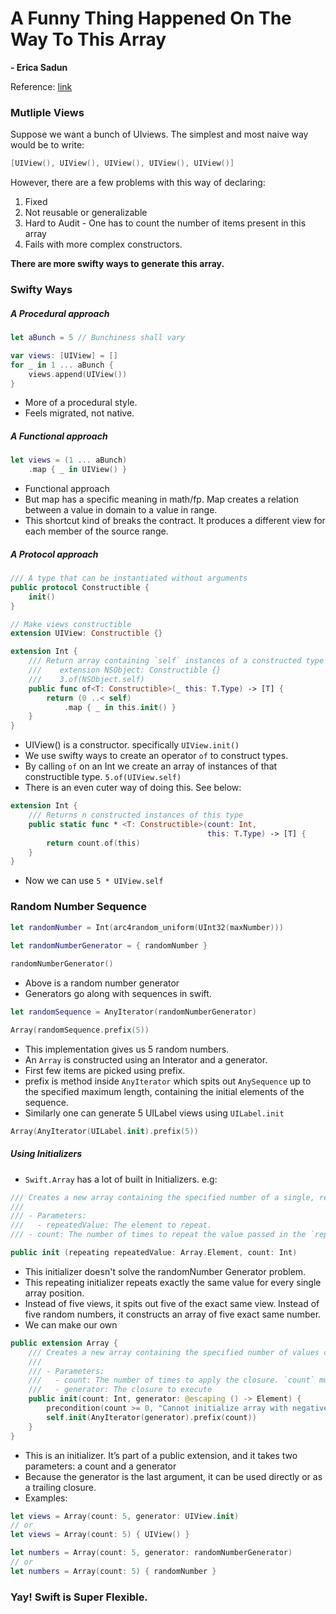 # A Funny Thing Happened On The Way To This Array
**- Erica Sadun** 

Reference: [link](https://academy.realm.io/posts/try-swift-nyc-2017-erica-sadun-swift-flexibility-arrays/)


### Mutliple Views

Suppose we want a bunch of UIviews. The simplest and most naive way would be to write:

```swift
[UIView(), UIView(), UIView(), UIView(), UIView()]
```

However, there are a few problems with this way of declaring:
1. Fixed
2. Not reusable or generalizable
3. Hard to Audit - One has to count the number of items present in this array
4. Fails with more complex constructors.

**There are more swifty ways to generate this array.**

### Swifty Ways

##### A Procedural approach
```swift
let aBunch = 5 // Bunchiness shall vary

var views: [UIView] = []
for _ in 1 ... aBunch {
    views.append(UIView())
}
```
* More of a procedural style.
* Feels migrated, not native. 

##### A Functional approach
```swift
let views = (1 ... aBunch)
    .map { _ in UIView() }
```

* Functional approach
* But map has a specific meaning in math/fp. Map creates a relation between a value in domain to a value in range. 
* This shortcut kind of breaks the contract. It produces a different view for each member of the source range.

##### A Protocol approach
```swift
/// A type that can be instantiated without arguments
public protocol Constructible {
    init()
}

// Make views constructible
extension UIView: Constructible {}

extension Int {
    /// Return array containing `self` instances of a constructed type
    ///    extension NSObject: Constructible {}
    ///    3.of(NSObject.self)
    public func of<T: Constructible>(_ this: T.Type) -> [T] {
        return (0 ..< self)
            .map { _ in this.init() }
    }
}
```
* UIView() is a constructor. specifically `UIView.init()`
* We use swifty ways to create an operator `of` to construct types.
* By calling `of` on an Int we create an array of instances of that constructible type. `5.of(UIView.self)`
* There is an even cuter way of doing this. See below:

```swift
extension Int {
    /// Returns n constructed instances of this type
    public static func * <T: Constructible>(count: Int,
                                            this: T.Type) -> [T] {
        return count.of(this)
    }
}
```
* Now we can use `5 * UIView.self`

### Random Number Sequence

```swift
let randomNumber = Int(arc4random_uniform(UInt32(maxNumber)))
    
let randomNumberGenerator = { randomNumber }

randomNumberGenerator()
```
* Above is a random number generator
* Generators go along with sequences in swift.

```swift
let randomSequence = AnyIterator(randomNumberGenerator)

Array(randomSequence.prefix(5))
```
* This implementation gives us 5 random numbers. 
* An `Array` is constructed using an Interator and a generator.
* First few items are picked using prefix.
* prefix is method inside `AnyIterator` which spits out `AnySequence` up to the specified maximum length, containing the initial elements of the sequence.
* Similarly one can generate 5 UILabel views using `UILabel.init`

```swift
Array(AnyIterator(UILabel.init).prefix(5))
```


##### Using Initializers
* `Swift.Array` has a lot of built in Initializers. e.g:

```swift
/// Creates a new array containing the specified number of a single, repeated value.
///
/// - Parameters:
///   - repeatedValue: The element to repeat.
/// - count: The number of times to repeat the value passed in the `repeating` parameter. `count` must be zero or greater.

public init (repeating repeatedValue: Array.Element, count: Int)
```

* This initializer doesn't solve the randomNumber Generator problem. 
* This repeating initializer repeats exactly the same value for every single array position.
* Instead of five views, it spits out five of the exact same view. Instead of five random numbers, it constructs an array of five exact same number.
* We can make our own

```swift 
public extension Array {
    /// Creates a new array containing the specified number of values created by repeating a generating closure.
    ///
    /// - Parameters:
    ///   - count: The number of times to apply the closure. `count` must be zero or greater.
    ///   - generator: The closure to execute
    public init(count: Int, generator: @escaping () -> Element) {
        precondition(count >= 0, "Cannot initialize array with negative count")
        self.init(AnyIterator(generator).prefix(count))
    }
}
```
* This is an initializer. It’s part of a public extension, and it takes two parameters: a count and a generator
* Because the generator is the last argument, it can be used directly or as a trailing closure.
* Examples:

```swift
let views = Array(count: 5, generator: UIView.init)
// or
let views = Array(count: 5) { UIView() }

let numbers = Array(count: 5, generator: randomNumberGenerator)
// or
let numbers = Array(count: 5) { randomNumber }
```

### Yay! Swift is Super Flexible.
